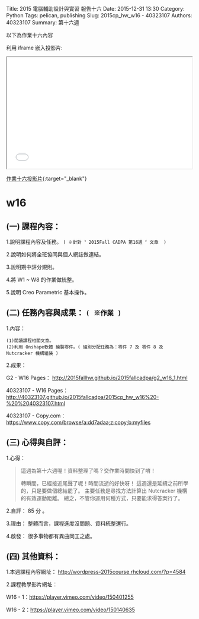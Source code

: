 Title:  2015 電腦輔助設計與實習 報告十六
Date: 2015-12-31 13:30
Category: Python
Tags: pelican, publishing
Slug: 2015cp_hw_w16 - 40323107
Authors: 40323107
Summary: 第十六週

以下為作業十六內容

利用 iframe 嵌入投影片:

<iframe src="40323107_cp_w16_p.html" width="500" height="300"></iframe>

[作業十六投影片](40323107_cp_w16_p.html){:target="_blank"}

w16
============

(一) 課程內容：
-------------------------

1.說明課程內容及任務。
`( ※針對〝 2015Fall CADPA 第16週 〞文章  )`

2.說明如何將全班協同與個人網誌做連結。

3.說明期中評分規則。

4.將 W1 ~ W8 的作業做統整。

5.說明 Creo Parametric 基本操作。


(二) 任務內容與成果： `( ※作業 )`
---------------------------------------------------

1.內容：

    (1)閱讀課程相關文章。
    (2)利用 Onshape軟體 繪製零件。( 組別分配任務為：零件 7 及 零件 8 及  Nutcracker 機構組裝 )

2.成果：

G2 - W16 Pages： <a href="http://2015fallhw.github.io/2015fallcadpa/g2_w16_1.html">http://2015fallhw.github.io/2015fallcadpa/g2_w16_1.html</a>

40323107 - W16 Pages： <a href="http://40323107.github.io/2015fallcadpa/2015cp_hw_w16%20-%20%2040323107.html">http://40323107.github.io/2015fallcadpa/2015cp_hw_w16%20-%20%2040323107.html</a>

40323107 - Copy.com：<a href="https://www.copy.com/browse/a:dd7adaa;z:copy;b:myfiles">https://www.copy.com/browse/a:dd7adaa;z:copy;b:myfiles</a>


(三) 心得與自評：
---------------------------

1.心得：

> 這週為第十六週喔！資料整理了嗎？交作業時間快到了唷！
> 
> 轉瞬間，已經接近尾聲了呢！時間流逝的好快呀！
> 這週還是延續之前所學的，只是要做個總結罷了。
> 主要任務是尋找方法計算出 Nutcracker 機構 的有效運動距離。
> 總之，不管你運用何種方式，只要能求得答案行了。
> 

2.自評： 85 分 。

3.理由： 整體而言，課程進度沒問題、資料統整還行。

4.啟發： 很多事物都有異曲同工之處。

(四) 其他資料：
-------------------------

1.本週課程內容網址： <a href="http://wordpress-2015course.rhcloud.com/?p=4584">http://wordpress-2015course.rhcloud.com/?p=4584</a>

2.課程教學影片網址：

W16 - 1：<a href="https://player.vimeo.com/video/150401255">https://player.vimeo.com/video/150401255</a>

W16 - 2：<a href="https://player.vimeo.com/video/150140635">https://player.vimeo.com/video/150140635</a>
 